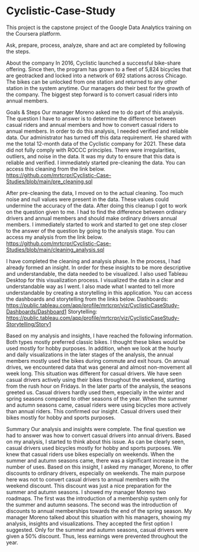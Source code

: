 # Cyclistic-Case-Study

This project is the capstone project of the Google Data Analytics training on the Coursera platform.

Ask, prepare, process, analyze, share and act are completed by following the steps.

About the company In 2016, Cyclistic launched a successful bike-share offering. Since then, the program has grown to a fleet of 5,824 bicycles that are geotracked and locked into a network of 692 stations across Chicago. The bikes can be unlocked from one station and returned to any other station in the system anytime. Our managers do their best for the growth of the company. The biggest step forward is to convert casual riders into annual members.

Goals & Steps
Our manager Moreno asked me to do part of this analysis. The question I have to answer is to determine the difference between casual riders and annual members and how to convert casual riders to annual members. In order to do this analysis, I needed verified and reliable data. Our administrator has turned off this data requirement. He shared with me the total 12-month data of the Cyclistic company for 2021. These data did not fully comply with ROCCC principles. There were irregularities, outliers, and noise in the data. It was my duty to ensure that this data is reliable and verified. I immediately started pre-cleaning the data. You can access this cleaning from the link below. 
https://github.com/mrtcrpr/Cyclistic-Case-Studies/blob/main/pre_cleaning.sql

After pre-cleaning the data, I moved on to the actual cleaning. Too much noise and null values were present in the data. These values could undermine the accuracy of the data. After doing this cleanup I got to work on the question given to me. I had to find the difference between ordinary drivers and annual members and should make ordinary drivers annual members. I immediately started to work and started to get one step closer to the answer of the question by going to the analysis stage. You can access my analysis from the link below. 
https://github.com/mrtcrpr/Cyclistic-Case-Studies/blob/main/cleaning_analysis.sql

I have completed the cleaning and analysis phase. In the process, I had already formed an insight. In order for these insights to be more descriptive and understandable, the data needed to be visualized. I also used Tableau Desktop for this visualization process. I visualized the data in a clear and understandable way as I went. I also made what I wanted to tell more understandable by creating a storytelling in this application. You can access the dashboards and storytelling from the links below. 
Dashboards: https://public.tableau.com/app/profile/mrtcrpr/viz/CyclisticCaseStudy-Dashboards/Dashboard1 
Storytelling: https://public.tableau.com/app/profile/mrtcrpr/viz/CyclisticCaseStudy-Storytelling/Story1

Based on my analysis and insights, I have reached the following information. Both types mostly preferred classic bikes. I thought these bikes would be used mostly for hobby purposes. In addition, when we look at the hourly and daily visualizations in the later stages of the analysis, the annual members mostly used the bikes during commute and exit hours. On annual drives, we encountered data that was general and almost non-movement all week long. This situation was different for casual drivers. We have seen casual drivers actively using their bikes throughout the weekend, starting from the rush hour on Fridays. In the later parts of the analysis, the seasons greeted us. Casual drivers hardly used them, especially in the winter and spring seasons compared to other seasons of the year. When the summer and autumn seasons came, casual riders were using bicycles more actively than annual riders. This confirmed our insight. Casual drivers used their bikes mostly for hobby and sports purposes.

Summary
Our analysis and insights were complete. The final question we had to answer was how to convert casual drivers into annual drivers. Based on my analysis, I started to think about this issue. As can be clearly seen, casual drivers used bicycles mostly for hobby and sports purposes. We knew that casual riders use bikes especially on weekends. When the summer and autumn seasons came, there was a significant increase in the number of uses. Based on this insight, I asked my manager, Moreno, to offer discounts to ordinary drivers, especially on weekends. The main purpose here was not to convert casual drivers to annual members with the weekend discount. This discount was just a nice preparation for the summer and autumn seasons. I showed my manager Moreno two roadmaps. The first was the introduction of a membership system only for the summer and autumn seasons. The second was the introduction of discounts to annual memberships towards the end of the spring season. My manager Moreno talked about this situation with his managers, showing my analysis, insights and visualizations. They accepted the first option I suggested. Only for the summer and autumn seasons, casual drivers were given a 50% discount. Thus, less earnings were prevented throughout the year.
